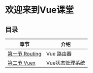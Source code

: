 # 欢迎来到Vue课堂
## 目录

章节 | 介绍
--- | ---
[第一节 Routing](./01_Routing.md) | Vue 路由器
[第二节 Vuex](./02_Vuex.md) | Vue状态管理系统


